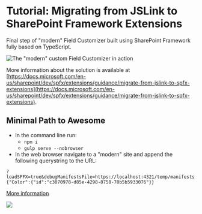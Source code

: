 # Tutorial: Migrating from JSLink to SharePoint Framework Extensions

Final step of "modern" Field Customizer built using SharePoint Framework fully based on TypeScript.

![The "modern" custom Field Customizer in action](./images/spfx-field-customizer-output.png)

More information about the solution is available at [https://docs.microsoft.com/en-us/sharepoint/dev/spfx/extensions/guidance/migrate-from-jslink-to-spfx-extensions](https://docs.microsoft.com/en-us/sharepoint/dev/spfx/extensions/guidance/migrate-from-jslink-to-spfx-extensions).

## Minimal Path to Awesome

- In the command line run:
  - `npm i`
  - `gulp serve --nobrowser`
- In the web browser navigate to a "modern" site and append the following querystring to the URL:

```
?loadSPFX=true&debugManifestsFile=https://localhost:4321/temp/manifests.js&fieldCustomizers={"Color":{"id":"c3070978-d85e-4298-8758-70b5b5933076"}}
```

[More information](../README.md)

<img src="https://telemetry.sharepointpnp.com/sp-dev-fx-extensions/tutorial-migrate-jslink/03" />